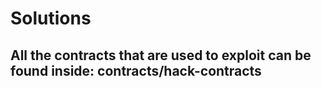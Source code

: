 # Solutions

## All the contracts that are used to exploit can be found inside: contracts/hack-contracts
